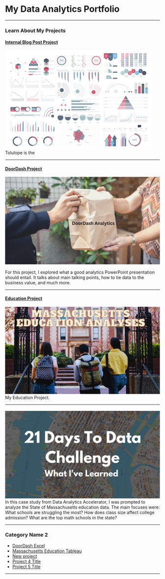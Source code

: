 # My Data Analytics Portfolio

---

### Learn About My Projects

#### [Internal Blog Post Project](/bank)
<img src="images/dummy_thumbnail.jpg?raw=true"/>
Tolulope is the 

---
#### [DoorDash Project](1673588418280.png)
<img src="images/DoorDash.png"/>
<https://www.linkedin.com/pulse/doordash-analysis-rick-mata/?trackingId=1TrDIKgSSYeoevKGD3hWXw%3D%3D>

For this project, I explored what a good analytics PowerPoint presentation should entail. It talks about main talking points, how to tie data to the business value, and much more.

---
#### [Education Project]()
<img src="images/MEP.png"/>
<https://www.linkedin.com/pulse/massachusetts-school-analytics-rick-mata/?trackingId=ogjZ3nLNQ%2BaTsiDIpuccYQ%3D%3D>
My Education Project. 


---
#### []()
[<img src="images/21 Days To Data Challenge What I've Learned Cover.png?raw=true"/>](https://www.linkedin.com/pulse/what-i-learned-21-days-data-avery-smith)
In this case study from Data Analytics Accelerator, I was prompted to analyze the State of Massachusetts education data. The main focuses were:
What schools are struggling the most?
How does class size affect college admission?
What are the top math schools in the state? 

---

### Category Name 2

- [DoorDash Excel](https://www.linkedin.com/pulse/doordash-analysis-rick-mata/?trackingId=3i6wD8dCQt2EYHZJw6ZvaQ%3D%3D)
- [Massachusetts Education Tableau](https://www.linkedin.com/pulse/massachusetts-school-analytics-rick-mata)
- [New project](/DoorDash.md)
- [Project 4 Title](http://example.com/)
- [Project 5 Title](http://example.com/)

---




